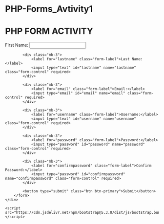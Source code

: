 # PHP-Forms_Avtivity1

<!DOCTYPE html>
<html>
<head>
	<title>PHP FORM ACTIVITY</title>
	<meta name="viewport" content="width=device-width, initial-scale=1">
	<link rel="stylesheet" href="https://cdn.jsdelivr.net/npm/bootstrap@5.2.0/dist/css/bootstrap.min.css">
</head>
<body>
	<div class="container">
		<h1>PHP FORM ACTIVITY</h1>
		<form method="post" action="process_form.php">
			<div class="mb-3">
				<label for="firstname" class="form-label">First Name:</label>
				<input type="text" id="firstname" name="firstname" class="form-control" required>
			</div>

			<div class="mb-3">
				<label for="lastname" class="form-label">Last Name:</label>
				<input type="text" id="lastname" name="lastname" class="form-control" required>
			</div>

			<div class="mb-3">
				<label for="email" class="form-label">Email:</label>
				<input type="email" id="email" name="email" class="form-control" required>
			</div>

			<div class="mb-3">
				<label for="username" class="form-label">Username:</label>
				<input type="text" id="username" name="username" class="form-control" required>
			</div>

			<div class="mb-3">
				<label for="password" class="form-label">Password:</label>
				<input type="password" id="password" name="password" class="form-control" required>
			</div>

			<div class="mb-3">
				<label for="confirmpassword" class="form-label">Confirm Password:</label>
				<input type="password" id="confirmpassword" name="confirmpassword" class="form-control" required>
			</div>

			<button type="submit" class="btn btn-primary">Submit</button>
		</form>
	</div>

	<script src="https://cdn.jsdelivr.net/npm/bootstrap@5.3.0/dist/js/bootstrap.bundle.min.js"></script>
</body>
</html>
